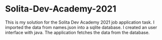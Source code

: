 # Solita-Dev-Academy-2021

This is my solution for the Solita Dev Academy 2021 job application task. I imported the data from names.json into a sqlite database. I created an user interface with java. The application fetches the data from the database.
